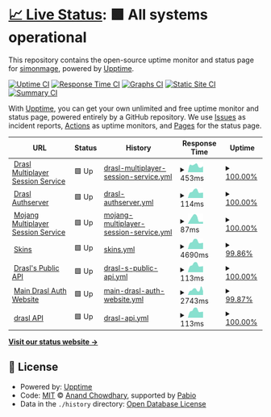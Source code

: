 # [📈 Live Status](https://simonmage.github.io/newwave-status-page): <!--live status--> **🟩 All systems operational**

This repository contains the open-source uptime monitor and status page for [simonmage](https://simonmage.github.io/newwave-status-page), powered by [Upptime](https://github.com/upptime/upptime).

[![Uptime CI](https://github.com/simonmage/newwave-status-page/workflows/Uptime%20CI/badge.svg)](https://github.com/simonmage/newwave-status-page/actions?query=workflow%3A%22Uptime+CI%22)
[![Response Time CI](https://github.com/simonmage/newwave-status-page/workflows/Response%20Time%20CI/badge.svg)](https://github.com/simonmage/newwave-status-page/actions?query=workflow%3A%22Response+Time+CI%22)
[![Graphs CI](https://github.com/simonmage/newwave-status-page/workflows/Graphs%20CI/badge.svg)](https://github.com/simonmage/newwave-status-page/actions?query=workflow%3A%22Graphs+CI%22)
[![Static Site CI](https://github.com/simonmage/newwave-status-page/workflows/Static%20Site%20CI/badge.svg)](https://github.com/simonmage/newwave-status-page/actions?query=workflow%3A%22Static+Site+CI%22)
[![Summary CI](https://github.com/simonmage/newwave-status-page/workflows/Summary%20CI/badge.svg)](https://github.com/simonmage/newwave-status-page/actions?query=workflow%3A%22Summary+CI%22)

With [Upptime](https://upptime.js.org), you can get your own unlimited and free uptime monitor and status page, powered entirely by a GitHub repository. We use [Issues](https://github.com/simonmage/newwave-status-page/issues) as incident reports, [Actions](https://github.com/simonmage/newwave-status-page/actions) as uptime monitors, and [Pages](https://simonmage.github.io/newwave-status-page) for the status page.

<!--start: status pages-->
<!-- This summary is generated by Upptime (https://github.com/upptime/upptime) -->
<!-- Do not edit this manually, your changes will be overwritten -->
<!-- prettier-ignore -->
| URL | Status | History | Response Time | Uptime |
| --- | ------ | ------- | ------------- | ------ |
| <img alt="" src="https://icons.duckduckgo.com/ip3/auth.newwave.fun.ico" height="13"> [Drasl Multiplayer Session Service](https://auth.newwave.fun/session) | 🟩 Up | [drasl-multiplayer-session-service.yml](https://github.com/SimonMage/NewWave-Status-Page/commits/HEAD/history/drasl-multiplayer-session-service.yml) | <details><summary><img alt="Response time graph" src="./graphs/drasl-multiplayer-session-service/response-time-week.png" height="20"> 453ms</summary><br><a href="https://simonmage.github.io/newwave-status-page/history/drasl-multiplayer-session-service"><img alt="Response time 758" src="https://img.shields.io/endpoint?url=https%3A%2F%2Fraw.githubusercontent.com%2FSimonMage%2FNewWave-Status-Page%2FHEAD%2Fapi%2Fdrasl-multiplayer-session-service%2Fresponse-time.json"></a><br><a href="https://simonmage.github.io/newwave-status-page/history/drasl-multiplayer-session-service"><img alt="24-hour response time 406" src="https://img.shields.io/endpoint?url=https%3A%2F%2Fraw.githubusercontent.com%2FSimonMage%2FNewWave-Status-Page%2FHEAD%2Fapi%2Fdrasl-multiplayer-session-service%2Fresponse-time-day.json"></a><br><a href="https://simonmage.github.io/newwave-status-page/history/drasl-multiplayer-session-service"><img alt="7-day response time 453" src="https://img.shields.io/endpoint?url=https%3A%2F%2Fraw.githubusercontent.com%2FSimonMage%2FNewWave-Status-Page%2FHEAD%2Fapi%2Fdrasl-multiplayer-session-service%2Fresponse-time-week.json"></a><br><a href="https://simonmage.github.io/newwave-status-page/history/drasl-multiplayer-session-service"><img alt="30-day response time 1408" src="https://img.shields.io/endpoint?url=https%3A%2F%2Fraw.githubusercontent.com%2FSimonMage%2FNewWave-Status-Page%2FHEAD%2Fapi%2Fdrasl-multiplayer-session-service%2Fresponse-time-month.json"></a><br><a href="https://simonmage.github.io/newwave-status-page/history/drasl-multiplayer-session-service"><img alt="1-year response time 758" src="https://img.shields.io/endpoint?url=https%3A%2F%2Fraw.githubusercontent.com%2FSimonMage%2FNewWave-Status-Page%2FHEAD%2Fapi%2Fdrasl-multiplayer-session-service%2Fresponse-time-year.json"></a></details> | <details><summary><a href="https://simonmage.github.io/newwave-status-page/history/drasl-multiplayer-session-service">100.00%</a></summary><a href="https://simonmage.github.io/newwave-status-page/history/drasl-multiplayer-session-service"><img alt="All-time uptime 99.34%" src="https://img.shields.io/endpoint?url=https%3A%2F%2Fraw.githubusercontent.com%2FSimonMage%2FNewWave-Status-Page%2FHEAD%2Fapi%2Fdrasl-multiplayer-session-service%2Fuptime.json"></a><br><a href="https://simonmage.github.io/newwave-status-page/history/drasl-multiplayer-session-service"><img alt="24-hour uptime 100.00%" src="https://img.shields.io/endpoint?url=https%3A%2F%2Fraw.githubusercontent.com%2FSimonMage%2FNewWave-Status-Page%2FHEAD%2Fapi%2Fdrasl-multiplayer-session-service%2Fuptime-day.json"></a><br><a href="https://simonmage.github.io/newwave-status-page/history/drasl-multiplayer-session-service"><img alt="7-day uptime 100.00%" src="https://img.shields.io/endpoint?url=https%3A%2F%2Fraw.githubusercontent.com%2FSimonMage%2FNewWave-Status-Page%2FHEAD%2Fapi%2Fdrasl-multiplayer-session-service%2Fuptime-week.json"></a><br><a href="https://simonmage.github.io/newwave-status-page/history/drasl-multiplayer-session-service"><img alt="30-day uptime 100.00%" src="https://img.shields.io/endpoint?url=https%3A%2F%2Fraw.githubusercontent.com%2FSimonMage%2FNewWave-Status-Page%2FHEAD%2Fapi%2Fdrasl-multiplayer-session-service%2Fuptime-month.json"></a><br><a href="https://simonmage.github.io/newwave-status-page/history/drasl-multiplayer-session-service"><img alt="1-year uptime 99.34%" src="https://img.shields.io/endpoint?url=https%3A%2F%2Fraw.githubusercontent.com%2FSimonMage%2FNewWave-Status-Page%2FHEAD%2Fapi%2Fdrasl-multiplayer-session-service%2Fuptime-year.json"></a></details>
| <img alt="" src="https://icons.duckduckgo.com/ip3/auth.newwave.fun.ico" height="13"> [Drasl Authserver](https://auth.newwave.fun/auth) | 🟩 Up | [drasl-authserver.yml](https://github.com/SimonMage/NewWave-Status-Page/commits/HEAD/history/drasl-authserver.yml) | <details><summary><img alt="Response time graph" src="./graphs/drasl-authserver/response-time-week.png" height="20"> 114ms</summary><br><a href="https://simonmage.github.io/newwave-status-page/history/drasl-authserver"><img alt="Response time 184" src="https://img.shields.io/endpoint?url=https%3A%2F%2Fraw.githubusercontent.com%2FSimonMage%2FNewWave-Status-Page%2FHEAD%2Fapi%2Fdrasl-authserver%2Fresponse-time.json"></a><br><a href="https://simonmage.github.io/newwave-status-page/history/drasl-authserver"><img alt="24-hour response time 94" src="https://img.shields.io/endpoint?url=https%3A%2F%2Fraw.githubusercontent.com%2FSimonMage%2FNewWave-Status-Page%2FHEAD%2Fapi%2Fdrasl-authserver%2Fresponse-time-day.json"></a><br><a href="https://simonmage.github.io/newwave-status-page/history/drasl-authserver"><img alt="7-day response time 114" src="https://img.shields.io/endpoint?url=https%3A%2F%2Fraw.githubusercontent.com%2FSimonMage%2FNewWave-Status-Page%2FHEAD%2Fapi%2Fdrasl-authserver%2Fresponse-time-week.json"></a><br><a href="https://simonmage.github.io/newwave-status-page/history/drasl-authserver"><img alt="30-day response time 320" src="https://img.shields.io/endpoint?url=https%3A%2F%2Fraw.githubusercontent.com%2FSimonMage%2FNewWave-Status-Page%2FHEAD%2Fapi%2Fdrasl-authserver%2Fresponse-time-month.json"></a><br><a href="https://simonmage.github.io/newwave-status-page/history/drasl-authserver"><img alt="1-year response time 184" src="https://img.shields.io/endpoint?url=https%3A%2F%2Fraw.githubusercontent.com%2FSimonMage%2FNewWave-Status-Page%2FHEAD%2Fapi%2Fdrasl-authserver%2Fresponse-time-year.json"></a></details> | <details><summary><a href="https://simonmage.github.io/newwave-status-page/history/drasl-authserver">100.00%</a></summary><a href="https://simonmage.github.io/newwave-status-page/history/drasl-authserver"><img alt="All-time uptime 99.34%" src="https://img.shields.io/endpoint?url=https%3A%2F%2Fraw.githubusercontent.com%2FSimonMage%2FNewWave-Status-Page%2FHEAD%2Fapi%2Fdrasl-authserver%2Fuptime.json"></a><br><a href="https://simonmage.github.io/newwave-status-page/history/drasl-authserver"><img alt="24-hour uptime 100.00%" src="https://img.shields.io/endpoint?url=https%3A%2F%2Fraw.githubusercontent.com%2FSimonMage%2FNewWave-Status-Page%2FHEAD%2Fapi%2Fdrasl-authserver%2Fuptime-day.json"></a><br><a href="https://simonmage.github.io/newwave-status-page/history/drasl-authserver"><img alt="7-day uptime 100.00%" src="https://img.shields.io/endpoint?url=https%3A%2F%2Fraw.githubusercontent.com%2FSimonMage%2FNewWave-Status-Page%2FHEAD%2Fapi%2Fdrasl-authserver%2Fuptime-week.json"></a><br><a href="https://simonmage.github.io/newwave-status-page/history/drasl-authserver"><img alt="30-day uptime 100.00%" src="https://img.shields.io/endpoint?url=https%3A%2F%2Fraw.githubusercontent.com%2FSimonMage%2FNewWave-Status-Page%2FHEAD%2Fapi%2Fdrasl-authserver%2Fuptime-month.json"></a><br><a href="https://simonmage.github.io/newwave-status-page/history/drasl-authserver"><img alt="1-year uptime 99.34%" src="https://img.shields.io/endpoint?url=https%3A%2F%2Fraw.githubusercontent.com%2FSimonMage%2FNewWave-Status-Page%2FHEAD%2Fapi%2Fdrasl-authserver%2Fuptime-year.json"></a></details>
| <img alt="" src="https://icons.duckduckgo.com/ip3/session.minecraft.net.ico" height="13"> [Mojang Multiplayer Session Service](http://session.minecraft.net) | 🟩 Up | [mojang-multiplayer-session-service.yml](https://github.com/SimonMage/NewWave-Status-Page/commits/HEAD/history/mojang-multiplayer-session-service.yml) | <details><summary><img alt="Response time graph" src="./graphs/mojang-multiplayer-session-service/response-time-week.png" height="20"> 87ms</summary><br><a href="https://simonmage.github.io/newwave-status-page/history/mojang-multiplayer-session-service"><img alt="Response time 105" src="https://img.shields.io/endpoint?url=https%3A%2F%2Fraw.githubusercontent.com%2FSimonMage%2FNewWave-Status-Page%2FHEAD%2Fapi%2Fmojang-multiplayer-session-service%2Fresponse-time.json"></a><br><a href="https://simonmage.github.io/newwave-status-page/history/mojang-multiplayer-session-service"><img alt="24-hour response time 33" src="https://img.shields.io/endpoint?url=https%3A%2F%2Fraw.githubusercontent.com%2FSimonMage%2FNewWave-Status-Page%2FHEAD%2Fapi%2Fmojang-multiplayer-session-service%2Fresponse-time-day.json"></a><br><a href="https://simonmage.github.io/newwave-status-page/history/mojang-multiplayer-session-service"><img alt="7-day response time 87" src="https://img.shields.io/endpoint?url=https%3A%2F%2Fraw.githubusercontent.com%2FSimonMage%2FNewWave-Status-Page%2FHEAD%2Fapi%2Fmojang-multiplayer-session-service%2Fresponse-time-week.json"></a><br><a href="https://simonmage.github.io/newwave-status-page/history/mojang-multiplayer-session-service"><img alt="30-day response time 96" src="https://img.shields.io/endpoint?url=https%3A%2F%2Fraw.githubusercontent.com%2FSimonMage%2FNewWave-Status-Page%2FHEAD%2Fapi%2Fmojang-multiplayer-session-service%2Fresponse-time-month.json"></a><br><a href="https://simonmage.github.io/newwave-status-page/history/mojang-multiplayer-session-service"><img alt="1-year response time 105" src="https://img.shields.io/endpoint?url=https%3A%2F%2Fraw.githubusercontent.com%2FSimonMage%2FNewWave-Status-Page%2FHEAD%2Fapi%2Fmojang-multiplayer-session-service%2Fresponse-time-year.json"></a></details> | <details><summary><a href="https://simonmage.github.io/newwave-status-page/history/mojang-multiplayer-session-service">100.00%</a></summary><a href="https://simonmage.github.io/newwave-status-page/history/mojang-multiplayer-session-service"><img alt="All-time uptime 100.00%" src="https://img.shields.io/endpoint?url=https%3A%2F%2Fraw.githubusercontent.com%2FSimonMage%2FNewWave-Status-Page%2FHEAD%2Fapi%2Fmojang-multiplayer-session-service%2Fuptime.json"></a><br><a href="https://simonmage.github.io/newwave-status-page/history/mojang-multiplayer-session-service"><img alt="24-hour uptime 100.00%" src="https://img.shields.io/endpoint?url=https%3A%2F%2Fraw.githubusercontent.com%2FSimonMage%2FNewWave-Status-Page%2FHEAD%2Fapi%2Fmojang-multiplayer-session-service%2Fuptime-day.json"></a><br><a href="https://simonmage.github.io/newwave-status-page/history/mojang-multiplayer-session-service"><img alt="7-day uptime 100.00%" src="https://img.shields.io/endpoint?url=https%3A%2F%2Fraw.githubusercontent.com%2FSimonMage%2FNewWave-Status-Page%2FHEAD%2Fapi%2Fmojang-multiplayer-session-service%2Fuptime-week.json"></a><br><a href="https://simonmage.github.io/newwave-status-page/history/mojang-multiplayer-session-service"><img alt="30-day uptime 100.00%" src="https://img.shields.io/endpoint?url=https%3A%2F%2Fraw.githubusercontent.com%2FSimonMage%2FNewWave-Status-Page%2FHEAD%2Fapi%2Fmojang-multiplayer-session-service%2Fuptime-month.json"></a><br><a href="https://simonmage.github.io/newwave-status-page/history/mojang-multiplayer-session-service"><img alt="1-year uptime 100.00%" src="https://img.shields.io/endpoint?url=https%3A%2F%2Fraw.githubusercontent.com%2FSimonMage%2FNewWave-Status-Page%2FHEAD%2Fapi%2Fmojang-multiplayer-session-service%2Fuptime-year.json"></a></details>
| <img alt="" src="https://icons.duckduckgo.com/ip3/auth.newwave.fun.ico" height="13"> [Skins](https://auth.newwave.fun) | 🟩 Up | [skins.yml](https://github.com/SimonMage/NewWave-Status-Page/commits/HEAD/history/skins.yml) | <details><summary><img alt="Response time graph" src="./graphs/skins/response-time-week.png" height="20"> 4690ms</summary><br><a href="https://simonmage.github.io/newwave-status-page/history/skins"><img alt="Response time 1153" src="https://img.shields.io/endpoint?url=https%3A%2F%2Fraw.githubusercontent.com%2FSimonMage%2FNewWave-Status-Page%2FHEAD%2Fapi%2Fskins%2Fresponse-time.json"></a><br><a href="https://simonmage.github.io/newwave-status-page/history/skins"><img alt="24-hour response time 11550" src="https://img.shields.io/endpoint?url=https%3A%2F%2Fraw.githubusercontent.com%2FSimonMage%2FNewWave-Status-Page%2FHEAD%2Fapi%2Fskins%2Fresponse-time-day.json"></a><br><a href="https://simonmage.github.io/newwave-status-page/history/skins"><img alt="7-day response time 4690" src="https://img.shields.io/endpoint?url=https%3A%2F%2Fraw.githubusercontent.com%2FSimonMage%2FNewWave-Status-Page%2FHEAD%2Fapi%2Fskins%2Fresponse-time-week.json"></a><br><a href="https://simonmage.github.io/newwave-status-page/history/skins"><img alt="30-day response time 3168" src="https://img.shields.io/endpoint?url=https%3A%2F%2Fraw.githubusercontent.com%2FSimonMage%2FNewWave-Status-Page%2FHEAD%2Fapi%2Fskins%2Fresponse-time-month.json"></a><br><a href="https://simonmage.github.io/newwave-status-page/history/skins"><img alt="1-year response time 1153" src="https://img.shields.io/endpoint?url=https%3A%2F%2Fraw.githubusercontent.com%2FSimonMage%2FNewWave-Status-Page%2FHEAD%2Fapi%2Fskins%2Fresponse-time-year.json"></a></details> | <details><summary><a href="https://simonmage.github.io/newwave-status-page/history/skins">99.86%</a></summary><a href="https://simonmage.github.io/newwave-status-page/history/skins"><img alt="All-time uptime 99.32%" src="https://img.shields.io/endpoint?url=https%3A%2F%2Fraw.githubusercontent.com%2FSimonMage%2FNewWave-Status-Page%2FHEAD%2Fapi%2Fskins%2Fuptime.json"></a><br><a href="https://simonmage.github.io/newwave-status-page/history/skins"><img alt="24-hour uptime 98.99%" src="https://img.shields.io/endpoint?url=https%3A%2F%2Fraw.githubusercontent.com%2FSimonMage%2FNewWave-Status-Page%2FHEAD%2Fapi%2Fskins%2Fuptime-day.json"></a><br><a href="https://simonmage.github.io/newwave-status-page/history/skins"><img alt="7-day uptime 99.86%" src="https://img.shields.io/endpoint?url=https%3A%2F%2Fraw.githubusercontent.com%2FSimonMage%2FNewWave-Status-Page%2FHEAD%2Fapi%2Fskins%2Fuptime-week.json"></a><br><a href="https://simonmage.github.io/newwave-status-page/history/skins"><img alt="30-day uptime 99.92%" src="https://img.shields.io/endpoint?url=https%3A%2F%2Fraw.githubusercontent.com%2FSimonMage%2FNewWave-Status-Page%2FHEAD%2Fapi%2Fskins%2Fuptime-month.json"></a><br><a href="https://simonmage.github.io/newwave-status-page/history/skins"><img alt="1-year uptime 99.32%" src="https://img.shields.io/endpoint?url=https%3A%2F%2Fraw.githubusercontent.com%2FSimonMage%2FNewWave-Status-Page%2FHEAD%2Fapi%2Fskins%2Fuptime-year.json"></a></details>
| <img alt="" src="https://icons.duckduckgo.com/ip3/auth.newwave.fun.ico" height="13"> [Drasl's Public API](https://auth.newwave.fun/auth) | 🟩 Up | [drasl-s-public-api.yml](https://github.com/SimonMage/NewWave-Status-Page/commits/HEAD/history/drasl-s-public-api.yml) | <details><summary><img alt="Response time graph" src="./graphs/drasl-s-public-api/response-time-week.png" height="20"> 113ms</summary><br><a href="https://simonmage.github.io/newwave-status-page/history/drasl-s-public-api"><img alt="Response time 166" src="https://img.shields.io/endpoint?url=https%3A%2F%2Fraw.githubusercontent.com%2FSimonMage%2FNewWave-Status-Page%2FHEAD%2Fapi%2Fdrasl-s-public-api%2Fresponse-time.json"></a><br><a href="https://simonmage.github.io/newwave-status-page/history/drasl-s-public-api"><img alt="24-hour response time 94" src="https://img.shields.io/endpoint?url=https%3A%2F%2Fraw.githubusercontent.com%2FSimonMage%2FNewWave-Status-Page%2FHEAD%2Fapi%2Fdrasl-s-public-api%2Fresponse-time-day.json"></a><br><a href="https://simonmage.github.io/newwave-status-page/history/drasl-s-public-api"><img alt="7-day response time 113" src="https://img.shields.io/endpoint?url=https%3A%2F%2Fraw.githubusercontent.com%2FSimonMage%2FNewWave-Status-Page%2FHEAD%2Fapi%2Fdrasl-s-public-api%2Fresponse-time-week.json"></a><br><a href="https://simonmage.github.io/newwave-status-page/history/drasl-s-public-api"><img alt="30-day response time 294" src="https://img.shields.io/endpoint?url=https%3A%2F%2Fraw.githubusercontent.com%2FSimonMage%2FNewWave-Status-Page%2FHEAD%2Fapi%2Fdrasl-s-public-api%2Fresponse-time-month.json"></a><br><a href="https://simonmage.github.io/newwave-status-page/history/drasl-s-public-api"><img alt="1-year response time 166" src="https://img.shields.io/endpoint?url=https%3A%2F%2Fraw.githubusercontent.com%2FSimonMage%2FNewWave-Status-Page%2FHEAD%2Fapi%2Fdrasl-s-public-api%2Fresponse-time-year.json"></a></details> | <details><summary><a href="https://simonmage.github.io/newwave-status-page/history/drasl-s-public-api">100.00%</a></summary><a href="https://simonmage.github.io/newwave-status-page/history/drasl-s-public-api"><img alt="All-time uptime 99.33%" src="https://img.shields.io/endpoint?url=https%3A%2F%2Fraw.githubusercontent.com%2FSimonMage%2FNewWave-Status-Page%2FHEAD%2Fapi%2Fdrasl-s-public-api%2Fuptime.json"></a><br><a href="https://simonmage.github.io/newwave-status-page/history/drasl-s-public-api"><img alt="24-hour uptime 100.00%" src="https://img.shields.io/endpoint?url=https%3A%2F%2Fraw.githubusercontent.com%2FSimonMage%2FNewWave-Status-Page%2FHEAD%2Fapi%2Fdrasl-s-public-api%2Fuptime-day.json"></a><br><a href="https://simonmage.github.io/newwave-status-page/history/drasl-s-public-api"><img alt="7-day uptime 100.00%" src="https://img.shields.io/endpoint?url=https%3A%2F%2Fraw.githubusercontent.com%2FSimonMage%2FNewWave-Status-Page%2FHEAD%2Fapi%2Fdrasl-s-public-api%2Fuptime-week.json"></a><br><a href="https://simonmage.github.io/newwave-status-page/history/drasl-s-public-api"><img alt="30-day uptime 99.95%" src="https://img.shields.io/endpoint?url=https%3A%2F%2Fraw.githubusercontent.com%2FSimonMage%2FNewWave-Status-Page%2FHEAD%2Fapi%2Fdrasl-s-public-api%2Fuptime-month.json"></a><br><a href="https://simonmage.github.io/newwave-status-page/history/drasl-s-public-api"><img alt="1-year uptime 99.33%" src="https://img.shields.io/endpoint?url=https%3A%2F%2Fraw.githubusercontent.com%2FSimonMage%2FNewWave-Status-Page%2FHEAD%2Fapi%2Fdrasl-s-public-api%2Fuptime-year.json"></a></details>
| <img alt="" src="https://icons.duckduckgo.com/ip3/auth.newwave.fun.ico" height="13"> [Main Drasl Auth Website](https://auth.newwave.fun/) | 🟩 Up | [main-drasl-auth-website.yml](https://github.com/SimonMage/NewWave-Status-Page/commits/HEAD/history/main-drasl-auth-website.yml) | <details><summary><img alt="Response time graph" src="./graphs/main-drasl-auth-website/response-time-week.png" height="20"> 2743ms</summary><br><a href="https://simonmage.github.io/newwave-status-page/history/main-drasl-auth-website"><img alt="Response time 818" src="https://img.shields.io/endpoint?url=https%3A%2F%2Fraw.githubusercontent.com%2FSimonMage%2FNewWave-Status-Page%2FHEAD%2Fapi%2Fmain-drasl-auth-website%2Fresponse-time.json"></a><br><a href="https://simonmage.github.io/newwave-status-page/history/main-drasl-auth-website"><img alt="24-hour response time 6684" src="https://img.shields.io/endpoint?url=https%3A%2F%2Fraw.githubusercontent.com%2FSimonMage%2FNewWave-Status-Page%2FHEAD%2Fapi%2Fmain-drasl-auth-website%2Fresponse-time-day.json"></a><br><a href="https://simonmage.github.io/newwave-status-page/history/main-drasl-auth-website"><img alt="7-day response time 2743" src="https://img.shields.io/endpoint?url=https%3A%2F%2Fraw.githubusercontent.com%2FSimonMage%2FNewWave-Status-Page%2FHEAD%2Fapi%2Fmain-drasl-auth-website%2Fresponse-time-week.json"></a><br><a href="https://simonmage.github.io/newwave-status-page/history/main-drasl-auth-website"><img alt="30-day response time 1773" src="https://img.shields.io/endpoint?url=https%3A%2F%2Fraw.githubusercontent.com%2FSimonMage%2FNewWave-Status-Page%2FHEAD%2Fapi%2Fmain-drasl-auth-website%2Fresponse-time-month.json"></a><br><a href="https://simonmage.github.io/newwave-status-page/history/main-drasl-auth-website"><img alt="1-year response time 818" src="https://img.shields.io/endpoint?url=https%3A%2F%2Fraw.githubusercontent.com%2FSimonMage%2FNewWave-Status-Page%2FHEAD%2Fapi%2Fmain-drasl-auth-website%2Fresponse-time-year.json"></a></details> | <details><summary><a href="https://simonmage.github.io/newwave-status-page/history/main-drasl-auth-website">99.87%</a></summary><a href="https://simonmage.github.io/newwave-status-page/history/main-drasl-auth-website"><img alt="All-time uptime 99.32%" src="https://img.shields.io/endpoint?url=https%3A%2F%2Fraw.githubusercontent.com%2FSimonMage%2FNewWave-Status-Page%2FHEAD%2Fapi%2Fmain-drasl-auth-website%2Fuptime.json"></a><br><a href="https://simonmage.github.io/newwave-status-page/history/main-drasl-auth-website"><img alt="24-hour uptime 99.11%" src="https://img.shields.io/endpoint?url=https%3A%2F%2Fraw.githubusercontent.com%2FSimonMage%2FNewWave-Status-Page%2FHEAD%2Fapi%2Fmain-drasl-auth-website%2Fuptime-day.json"></a><br><a href="https://simonmage.github.io/newwave-status-page/history/main-drasl-auth-website"><img alt="7-day uptime 99.87%" src="https://img.shields.io/endpoint?url=https%3A%2F%2Fraw.githubusercontent.com%2FSimonMage%2FNewWave-Status-Page%2FHEAD%2Fapi%2Fmain-drasl-auth-website%2Fuptime-week.json"></a><br><a href="https://simonmage.github.io/newwave-status-page/history/main-drasl-auth-website"><img alt="30-day uptime 99.92%" src="https://img.shields.io/endpoint?url=https%3A%2F%2Fraw.githubusercontent.com%2FSimonMage%2FNewWave-Status-Page%2FHEAD%2Fapi%2Fmain-drasl-auth-website%2Fuptime-month.json"></a><br><a href="https://simonmage.github.io/newwave-status-page/history/main-drasl-auth-website"><img alt="1-year uptime 99.32%" src="https://img.shields.io/endpoint?url=https%3A%2F%2Fraw.githubusercontent.com%2FSimonMage%2FNewWave-Status-Page%2FHEAD%2Fapi%2Fmain-drasl-auth-website%2Fuptime-year.json"></a></details>
| <img alt="" src="https://icons.duckduckgo.com/ip3/auth.newwave.fun.ico" height="13"> [drasl API](https://auth.newwave.fun/session/minecraft/profile) | 🟩 Up | [drasl-api.yml](https://github.com/SimonMage/NewWave-Status-Page/commits/HEAD/history/drasl-api.yml) | <details><summary><img alt="Response time graph" src="./graphs/drasl-api/response-time-week.png" height="20"> 113ms</summary><br><a href="https://simonmage.github.io/newwave-status-page/history/drasl-api"><img alt="Response time 166" src="https://img.shields.io/endpoint?url=https%3A%2F%2Fraw.githubusercontent.com%2FSimonMage%2FNewWave-Status-Page%2FHEAD%2Fapi%2Fdrasl-api%2Fresponse-time.json"></a><br><a href="https://simonmage.github.io/newwave-status-page/history/drasl-api"><img alt="24-hour response time 93" src="https://img.shields.io/endpoint?url=https%3A%2F%2Fraw.githubusercontent.com%2FSimonMage%2FNewWave-Status-Page%2FHEAD%2Fapi%2Fdrasl-api%2Fresponse-time-day.json"></a><br><a href="https://simonmage.github.io/newwave-status-page/history/drasl-api"><img alt="7-day response time 113" src="https://img.shields.io/endpoint?url=https%3A%2F%2Fraw.githubusercontent.com%2FSimonMage%2FNewWave-Status-Page%2FHEAD%2Fapi%2Fdrasl-api%2Fresponse-time-week.json"></a><br><a href="https://simonmage.github.io/newwave-status-page/history/drasl-api"><img alt="30-day response time 254" src="https://img.shields.io/endpoint?url=https%3A%2F%2Fraw.githubusercontent.com%2FSimonMage%2FNewWave-Status-Page%2FHEAD%2Fapi%2Fdrasl-api%2Fresponse-time-month.json"></a><br><a href="https://simonmage.github.io/newwave-status-page/history/drasl-api"><img alt="1-year response time 166" src="https://img.shields.io/endpoint?url=https%3A%2F%2Fraw.githubusercontent.com%2FSimonMage%2FNewWave-Status-Page%2FHEAD%2Fapi%2Fdrasl-api%2Fresponse-time-year.json"></a></details> | <details><summary><a href="https://simonmage.github.io/newwave-status-page/history/drasl-api">100.00%</a></summary><a href="https://simonmage.github.io/newwave-status-page/history/drasl-api"><img alt="All-time uptime 99.33%" src="https://img.shields.io/endpoint?url=https%3A%2F%2Fraw.githubusercontent.com%2FSimonMage%2FNewWave-Status-Page%2FHEAD%2Fapi%2Fdrasl-api%2Fuptime.json"></a><br><a href="https://simonmage.github.io/newwave-status-page/history/drasl-api"><img alt="24-hour uptime 100.00%" src="https://img.shields.io/endpoint?url=https%3A%2F%2Fraw.githubusercontent.com%2FSimonMage%2FNewWave-Status-Page%2FHEAD%2Fapi%2Fdrasl-api%2Fuptime-day.json"></a><br><a href="https://simonmage.github.io/newwave-status-page/history/drasl-api"><img alt="7-day uptime 100.00%" src="https://img.shields.io/endpoint?url=https%3A%2F%2Fraw.githubusercontent.com%2FSimonMage%2FNewWave-Status-Page%2FHEAD%2Fapi%2Fdrasl-api%2Fuptime-week.json"></a><br><a href="https://simonmage.github.io/newwave-status-page/history/drasl-api"><img alt="30-day uptime 99.95%" src="https://img.shields.io/endpoint?url=https%3A%2F%2Fraw.githubusercontent.com%2FSimonMage%2FNewWave-Status-Page%2FHEAD%2Fapi%2Fdrasl-api%2Fuptime-month.json"></a><br><a href="https://simonmage.github.io/newwave-status-page/history/drasl-api"><img alt="1-year uptime 99.33%" src="https://img.shields.io/endpoint?url=https%3A%2F%2Fraw.githubusercontent.com%2FSimonMage%2FNewWave-Status-Page%2FHEAD%2Fapi%2Fdrasl-api%2Fuptime-year.json"></a></details>

<!--end: status pages-->

[**Visit our status website →**](https://simonmage.github.io/newwave-status-page)

## 📄 License

- Powered by: [Upptime](https://github.com/upptime/upptime)
- Code: [MIT](./LICENSE) © [Anand Chowdhary](https://anandchowdhary.com), supported by [Pabio](https://pabio.com)
- Data in the `./history` directory: [Open Database License](https://opendatacommons.org/licenses/odbl/1-0/)

